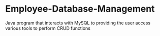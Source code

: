 # Employee-Database-Management
Java program that interacts with MySQL to providing the user access various tools to perform CRUD functions
